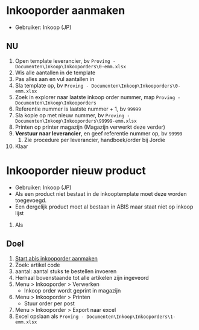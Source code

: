 # Inkooporder aanmaken

- Gebruiker: Inkoop (JP)

## NU

1. Open template leverancier, bv `Proving - Documenten\Inkoop\Inkooporders\0-emm.xlsx`
1. Wis alle aantallen in de template
1. Pas alles aan en vul aantallen in
1. Sla template op, bv `Proving - Documenten\Inkoop\Inkooporders\0-emm.xlsx`
1. Zoek in explorer naar laatste inkoop order nummer, map `Proving - Documenten\Inkoop\Inkooporders`
1. Referentie nummer is laatste nummer + 1, bv `99999`
1. Sla kopie op met nieuw nummer, bv `Proving - Documenten\Inkoop\Inkooporders\99999-emm.xlsx`
1. Printen op printer magazijn (Magazijn verwerkt deze verder)
1. **Verstuur naar leverancier**, en geef referentie nummer op, bv `99999`
    1. Zie procedure per leverancier, handboek/order bij Jordie
1. Klaar


# Inkooporder nieuw product

- Gebruiker: Inkoop (JP)
- Als een product niet bestaat in de inkooptemplate moet deze worden toegevoegd.
- Een dergelijk product moet al bestaan in ABIS maar staat niet op inkoop lijst

1. Als



## Doel

1. [Start abis inkooporder aanmaken](https://proving-nl.aliconnect.nl/abis/inkooporder-aanmaken)
1. Zoek: artikel code
1. aantal: aantal stuks te bestellen invoeren
1. Herhaal bovenstaande tot alle artikelen zijn ingeveord
1. Menu > Inkooporder > Verwerken
    - Inkoop order wordt geprint in magazijn
1. Menu > Inkooporder > Printen
    - Stuur order per post
1. Menu > Inkooporder > Export naar excel
1. Excel opslaan als `Proving - Documenten\Inkoop\Inkooporders\1-emm.xlsx`
